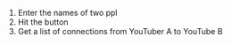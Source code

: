 1. Enter the names of two ppl
2. Hit the button
3. Get a list of connections from YouTuber A to YouTube B
